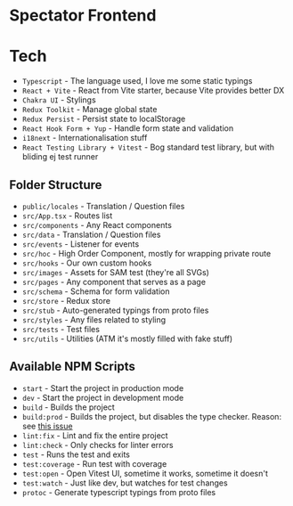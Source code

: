 # Spectator Frontend

# Tech

- `Typescript` - The language used, I love me some static typings
- `React + Vite` - React from Vite starter, because Vite provides better DX
- `Chakra UI` - Stylings
- `Redux Toolkit` - Manage global state
- `Redux Persist` - Persist state to localStorage
- `React Hook Form + Yup` - Handle form state and validation
- `i18next` - Internationalisation stuff
- `React Testing Library + Vitest` - Bog standard test library, but with bliding ej test runner

## Folder Structure

- `public/locales` - Translation / Question files
- `src/App.tsx` - Routes list
- `src/components` - Any React components
- `src/data` - Translation / Question files
- `src/events` - Listener for events
- `src/hoc` - High Order Component, mostly for wrapping private route
- `src/hooks` - Our own custom hooks
- `src/images` - Assets for SAM test (they're all SVGs)
- `src/pages` - Any component that serves as a page
- `src/schema` - Schema for form validation
- `src/store` - Redux store
- `src/stub` - Auto-generated typings from proto files
- `src/styles` - Any files related to styling
- `src/tests` - Test files
- `src/utils` - Utilities (ATM it's mostly filled with fake stuff)

## Available NPM Scripts

- `start` - Start the project in production mode
- `dev` - Start the project in development mode
- `build` - Builds the project
- `build:prod` - Builds the project, but disables the type checker. Reason: see [this issue](https://github.com/chakra-ui/chakra-ui/issues/5082#issuecomment-979039787)
- `lint:fix` - Lint and fix the entire project
- `lint:check` - Only checks for linter errors
- `test` - Runs the test and exits
- `test:coverage` - Run test with coverage
- `test:open` - Open Vitest UI, sometime it works, sometime it doesn't
- `test:watch` - Just like dev, but watches for test changes
- `protoc` - Generate typescript typings from proto files

